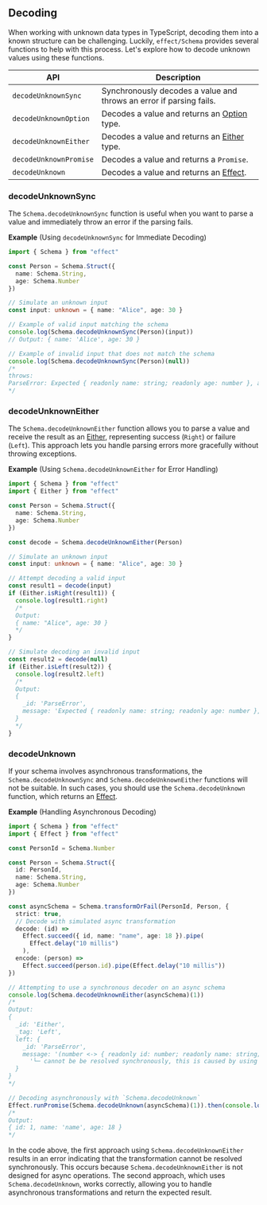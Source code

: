## Decoding

When working with unknown data types in TypeScript, decoding them into a known structure can be challenging. Luckily, `effect/Schema` provides several functions to help with this process. Let's explore how to decode unknown values using these functions.

| API                    | Description                                                                      |
| ---------------------- | -------------------------------------------------------------------------------- |
| `decodeUnknownSync`    | Synchronously decodes a value and throws an error if parsing fails.              |
| `decodeUnknownOption`  | Decodes a value and returns an [Option](/docs/data-types/option/) type.          |
| `decodeUnknownEither`  | Decodes a value and returns an [Either](/docs/data-types/either/) type.          |
| `decodeUnknownPromise` | Decodes a value and returns a `Promise`.                                         |
| `decodeUnknown`        | Decodes a value and returns an [Effect](/docs/getting-started/the-effect-type/). |

### decodeUnknownSync

The `Schema.decodeUnknownSync` function is useful when you want to parse a value and immediately throw an error if the parsing fails.

**Example** (Using `decodeUnknownSync` for Immediate Decoding)

```ts twoslash
import { Schema } from "effect"

const Person = Schema.Struct({
  name: Schema.String,
  age: Schema.Number
})

// Simulate an unknown input
const input: unknown = { name: "Alice", age: 30 }

// Example of valid input matching the schema
console.log(Schema.decodeUnknownSync(Person)(input))
// Output: { name: 'Alice', age: 30 }

// Example of invalid input that does not match the schema
console.log(Schema.decodeUnknownSync(Person)(null))
/*
throws:
ParseError: Expected { readonly name: string; readonly age: number }, actual null
*/
```

### decodeUnknownEither

The `Schema.decodeUnknownEither` function allows you to parse a value and receive the result as an [Either](/docs/data-types/either/), representing success (`Right`) or failure (`Left`). This approach lets you handle parsing errors more gracefully without throwing exceptions.

**Example** (Using `Schema.decodeUnknownEither` for Error Handling)

```ts twoslash
import { Schema } from "effect"
import { Either } from "effect"

const Person = Schema.Struct({
  name: Schema.String,
  age: Schema.Number
})

const decode = Schema.decodeUnknownEither(Person)

// Simulate an unknown input
const input: unknown = { name: "Alice", age: 30 }

// Attempt decoding a valid input
const result1 = decode(input)
if (Either.isRight(result1)) {
  console.log(result1.right)
  /*
  Output:
  { name: "Alice", age: 30 }
  */
}

// Simulate decoding an invalid input
const result2 = decode(null)
if (Either.isLeft(result2)) {
  console.log(result2.left)
  /*
  Output:
  {
    _id: 'ParseError',
    message: 'Expected { readonly name: string; readonly age: number }, actual null'
  }
  */
}
```

### decodeUnknown

If your schema involves asynchronous transformations, the `Schema.decodeUnknownSync` and `Schema.decodeUnknownEither` functions will not be suitable.
In such cases, you should use the `Schema.decodeUnknown` function, which returns an [Effect](/docs/getting-started/the-effect-type/).

**Example** (Handling Asynchronous Decoding)

```ts twoslash
import { Schema } from "effect"
import { Effect } from "effect"

const PersonId = Schema.Number

const Person = Schema.Struct({
  id: PersonId,
  name: Schema.String,
  age: Schema.Number
})

const asyncSchema = Schema.transformOrFail(PersonId, Person, {
  strict: true,
  // Decode with simulated async transformation
  decode: (id) =>
    Effect.succeed({ id, name: "name", age: 18 }).pipe(
      Effect.delay("10 millis")
    ),
  encode: (person) =>
    Effect.succeed(person.id).pipe(Effect.delay("10 millis"))
})

// Attempting to use a synchronous decoder on an async schema
console.log(Schema.decodeUnknownEither(asyncSchema)(1))
/*
Output:
{
  _id: 'Either',
  _tag: 'Left',
  left: {
    _id: 'ParseError',
    message: '(number <-> { readonly id: number; readonly name: string; readonly age: number })\n' +
      '└─ cannot be be resolved synchronously, this is caused by using runSync on an effect that performs async work'
  }
}
*/

// Decoding asynchronously with `Schema.decodeUnknown`
Effect.runPromise(Schema.decodeUnknown(asyncSchema)(1)).then(console.log)
/*
Output:
{ id: 1, name: 'name', age: 18 }
*/
```

In the code above, the first approach using `Schema.decodeUnknownEither` results in an error indicating that the transformation cannot be resolved synchronously.
This occurs because `Schema.decodeUnknownEither` is not designed for async operations.
The second approach, which uses `Schema.decodeUnknown`, works correctly, allowing you to handle asynchronous transformations and return the expected result.
